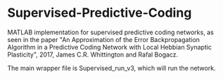 # Supervised-Predictive-Coding

MATLAB implementation for supervised predictive coding networks, as seen in the paper "An Approximation of the Error Backpropagation Algorithm in a Predictive Coding Network with Local Hebbian Synaptic Plasticity", 2017,  James C.R. Whittington and Rafal Bogacz.

The main wrapper file is Supervised_run_v3, which will run the network.
